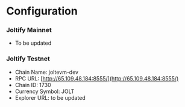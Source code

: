 # Configuration

### Joltify Mainnet

* To be updated

### Joltify Testnet

* Chain Name: joltevm-dev
* RPC URL: [http://65.109.48.184:8555/](http://65.109.48.184:8555/)
* Chain ID: 1730
* Currency Symbol: JOLT
* Explorer URL: to be updated
